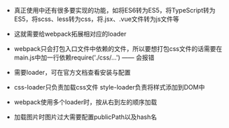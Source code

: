 * 真正使用中还有很多要实现的功能，如将ES6转为ES5，将TypeScript转为ES5，将scss、less转为css，将.jsx、.vue文件转为js文件等
* 这就需要给webpack拓展相对应的loader

* webpack只会打包入口文件中依赖的文件，所以要想打包css文件的话需要在main.js中加一行依赖require('./css/...') —— 会报错

* 需要loader，可在官方文档查看安装与配置

* css-loader只负责加载css文件
  style-loader负责将样式添加到DOM中

* webpack使用多个loader时，按从右到左的顺序加载

* 加载图片时图片过大需要配置publicPath以及hash名